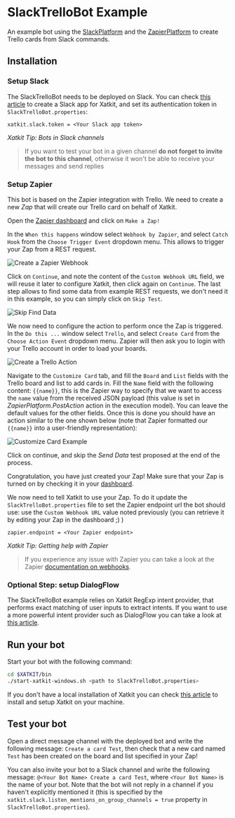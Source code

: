 # SlackTrelloBot Example
An example bot using the [SlackPlatform](https://github.com/xatkit-bot-platform/xatkit-slack-platform) and the [ZapierPlatform](https://github.com/xatkit-bot-platform/xatkit-releases/wiki/Xatkit-Zapier-Platform) to create Trello cards from Slack commands. 

## Installation

### Setup Slack

The SlackTrelloBot needs to be deployed on Slack. You can check [this article](https://github.com/xatkit-bot-platform/xatkit-releases/wiki/Deploying-on-Slack) to create a Slack app for Xatkit, and set its authentication token in `SlackTrelloBot.properties`:

```properties
xatkit.slack.token = <Your Slack app token>
```

*Xatkit Tip: Bots in Slack channels*

> If you want to test your bot in a given channel **do not forget to invite the bot to this channel**, otherwise it won't be able to receive your messages and send replies

### Setup Zapier

This bot is based on the Zapier integration with Trello. We need to create a new *Zap* that will create our Trello card on behalf of Xatkit.

Open the [Zapier dashboard](https://zapier.com/app/dashboard) and click on `Make a Zap!`

In the `When this happens` window select `Webhook by Zapier`, and select `Catch Hook` from the `Choose Trigger Event` dropdown menu. This allows to trigger your Zap from a REST request.

![Create a Zapier Webhook](https://raw.githubusercontent.com/wiki/xatkit-bot-platform/xatkit-releases/img/zapier/webhook-configuration2.png)

Click on `Continue`, and note the content of the `Custom Webhook URL` field, we will reuse it later to configure Xatkit, then click again on `Continue`. The last step allows to find some data from example REST requests, we don't need it in this example, so you can simply click on `Skip Test`. 

![Skip Find Data](https://raw.githubusercontent.com/wiki/xatkit-bot-platform/xatkit-releases/img/zapier/webhook-configuration3.png)

We now need to configure the action to perform once the Zap is triggered. In the `Do this ...` window select `Trello`, and select `Create Card` from the `Choose Action Event` dropdown menu. Zapier will then ask you to login with your Trello account in order to load your boards.



![Create a Trello Action](https://raw.githubusercontent.com/wiki/xatkit-bot-platform/xatkit-releases/img/zapier/webhook-configuration4.png)



Navigate to the `Customize Card` tab, and fill the `Board` and `List` fields with the Trello board and list to add cards in. Fill the `Name` field with the following content: `{{name}}`, this is the Zapier way to specify that we want to access the `name` value from the received JSON payload (this value is set in *ZapierPlatform.PostAction* action in the execution model). You can leave the default values for the other fields. Once this is done you should have an action similar to the one shown below (note that Zapier formatted our `{{name}}` into a user-friendly representation):

![Customize Card Example](https://raw.githubusercontent.com/wiki/xatkit-bot-platform/xatkit-releases/img/zapier/webhook-configuration5.png)



Click on continue, and skip the *Send Data* test proposed at the end of the process.

Congratulation, you have just created your Zap! Make sure that your Zap is turned on by checking it in your [dashboard](https://zapier.com/app/zaps).

We now need to tell Xatkit to use your Zap. To do it update the `SlackTrelloBot.properties` file to set the Zapier endpoint url the bot should use: use the `Custom Webhook URL` value noted previously (you can retrieve it by editing your Zap in the dashboard ;) )

```properties
zapier.endpoint = <Your Zapier endpoint>
```

*Xatkit Tip: Getting help with Zapier*

> If you experience any issue with Zapier you can take a look at the Zapier [documentation on webhooks](https://zapier.com/apps/webhook/help).

### Optional Step: setup DialogFlow

The SlackTrelloBot example relies on Xatkit RegExp intent provider, that performs exact matching of user inputs to extract intents. If you want to use a more powerful intent provider such as DialogFlow you can take a look at [this article](https://github.com/xatkit-bot-platform/xatkit-releases/wiki/Integrating-DialogFlow).

## Run your bot

Start your bot with the following command:

```bash
cd $XATKIT/bin
./start-xatkit-windows.sh <path to SlackTrelloBot.properties>
```

If you don't have a local installation of Xatkit you can check [this article](https://github.com/xatkit-bot-platform/xatkit-releases/wiki/Installation) to install and setup Xatkit on your machine.

## Test your bot

Open a direct message channel with the deployed bot and write the following message: `Create a card Test`, then check that a new card named `Test` has been created on the board and list specified in your Zap!

You can also invite your bot to a Slack channel and write the following message: `@<Your Bot Name> Create a card Test`, where `<Your Bot Name>` is the name of your bot. Note that the bot will not reply in a channel if you haven't explicitly mentioned it (this is specified by the `xatkit.slack.listen_mentions_on_group_channels = true` property in `SlackTrelloBot.properties`).

